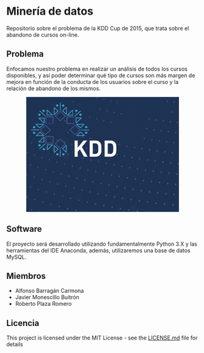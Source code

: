 # Minería de datos
Repositorio sobre el problema de la KDD Cup de 2015, que trata sobre el abandono de cursos on-line.

## Problema

Enfocamos nuestro problema en realizar un análisis de todos los cursos disponibles, y así poder determinar qué tipo de cursos son más margen de mejora en función de la conducta de los usuarios sobre el curso y la relación de abandono de los mismos.

<p align="center">
  <img width="400" height="300" src="https://github.com/javirmones/DataMiningLAB/blob/master/resources/img/blue_450.gif">
</p>


## Software
El proyecto será desarrollado utilizando fundamentalmente Python 3.X y las herramientas del IDE Anaconda, además,
utilizaremos una base de datos MySQL.

## Miembros
* Alfonso Barragán Carmona
* Javier Monescillo Buitrón
* Roberto Plaza Romero

## Licencia
This project is licensed under the MIT License - see the [LICENSE.md](LICENSE.md) file for details

